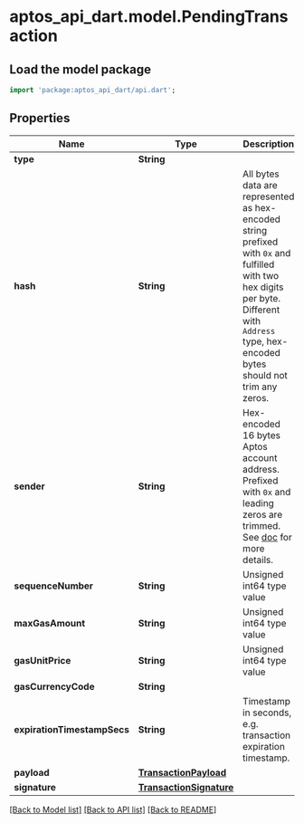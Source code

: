 # aptos_api_dart.model.PendingTransaction

## Load the model package
```dart
import 'package:aptos_api_dart/api.dart';
```

## Properties
Name | Type | Description | Notes
------------ | ------------- | ------------- | -------------
**type** | **String** |  | 
**hash** | **String** | All bytes data are represented as hex-encoded string prefixed with `0x` and fulfilled with two hex digits per byte.  Different with `Address` type, hex-encoded bytes should not trim any zeros.  | 
**sender** | **String** | Hex-encoded 16 bytes Aptos account address.  Prefixed with `0x` and leading zeros are trimmed.  See [doc](https://diem.github.io/move/address.html) for more details.  | 
**sequenceNumber** | **String** | Unsigned int64 type value | 
**maxGasAmount** | **String** | Unsigned int64 type value | 
**gasUnitPrice** | **String** | Unsigned int64 type value | 
**gasCurrencyCode** | **String** |  | 
**expirationTimestampSecs** | **String** | Timestamp in seconds, e.g. transaction expiration timestamp.  | 
**payload** | [**TransactionPayload**](TransactionPayload.md) |  | 
**signature** | [**TransactionSignature**](TransactionSignature.md) |  | 

[[Back to Model list]](../README.md#documentation-for-models) [[Back to API list]](../README.md#documentation-for-api-endpoints) [[Back to README]](../README.md)


